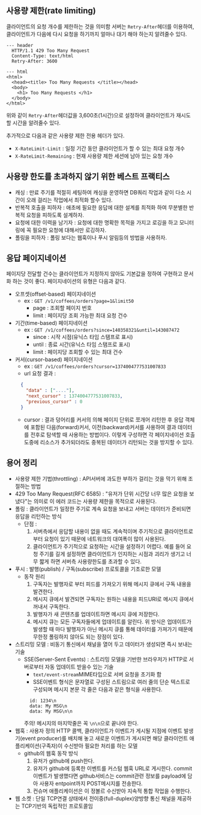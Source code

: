 ## 사용량 제한(rate limiting)
클라이언트의 요청 개수를 제한하는 것을 의미함
서버는 ```Retry-After```헤더를 이용하여, 클라이언트가 다음에 다시 요청을 하기까지 얼마나
대기 해야 하는지 알려줄수 있다.
```
--- header
  HTTP/1.1 429 Too Many Request
  Content-Type: text/html
  Retry-After: 3600

--- html
<html>
  <head><title> Too Many Requests </title></head>
  <body>
    <h1> Too Many Requests </h1>
  </body>
</html>
```
위와 같이 ```Retry-After```헤더값을 3,600초(1시간)으로 설정하여 클라이언트가 재시도할 시간을 알려줄수 있다.

추가적으로 다음과 같은 사용량 제한 전용 헤더가 있다.
- ```X-RateLimit-Limit``` : 일정 기간 동안 클라이언트가 할 수 있는 최대 요청 개수
- ```X-RateLimit-Remaining``` : 현재 사용량 제한 세션에 남아 있는 요청 개수


## 사용량 한도를 초과하지 않기 위한 베스트 프랙티스
- 캐싱 : 만료 주기를 적절히 세팅하여 캐싱을 운영하면 DB쿼리 작업과 같이 다소 시간이 오래 걸리는 작업에서 최적화 할수 있다.
- 반복적 호출을 피하자 : 애초에 필요한 응답에 대한 설계를 최적화 하여 무분별한 반복적 요청을 피하도록 설계하자.
- 요청에 대한 이력을 남기자 : 요청에 대한 명확한 목적을 가지고 로깅을 하고 모니터링에 꼭 필요한 요청에 대해서만 로깅하자.
- 폴링을 피하자 : 폴링 보다는 웹훅이나 푸시 알림등의 방법을 사용하자.

## 응답 페이지네이션
페이지당 전달할 건수는 클라이언트가 지정하지 않아도 기본값을 정하여 구현하고 문서화 하는 것이 좋다.
페이지네이션의 유형은 다음과 같다.
- 오프셋(offset-based) 페이지네이션
  - ex : ```GET /v1/coffees/orders?page=1&limit50```
    - page : 조회할 페이지 번호
    - limit : 페이지당 조회 가능한 최대 요청 건수
- 기간(time-based) 페이지네이션
  - ex : ```GET /v1/coffees/orders?since=140358321&until=143087472```
    - since : 시작 시점(유닉스 타임 스탬프로 표시)
    - until : 종료 시간(유닉스 타임 스탬프로 표시)
    - limit : 페이지당 조회할 수 있는 최대 건수
- 커서(cursor-based) 페이지네이션
  - ex : ```GET /v1/coffees/orders?cursor=1374004777531007833```
  - url 요청 결과 :
  ```json
    {
      "data" : ["...."],
      "next_cursor" : 1374004777531007833,
      "previous_cursor" : 0
    }
  ```
    - cursor : 결과 덩어리를 커서의 의해 페이지 단위로 쪼개어 리턴한 후 응답 객체에 포함된 다음(forward)커서,
      이전(backward)커서를 사용하여 결과 데이터를 전후로 탐색할 때 사용하는 방법이다.
      이렇게 구성하면 각 페이지네이션 호출 도중에 리소스가 추가되더라도 중복된 데이터가 리턴되는 것을 방지할 수 있다.


## 용어 정리
- 사용량 제한 기법(throttling) : API서버에 과도한 부하가 걸리는 것을 막기 위해 조절하는 방법
- 429 Too Many Request(RFC 6585) : "유저가 단위 시간당 너무 많은 요청을 보냈다"는 의미로
  이 에러 코드는 사용량 제한을 목적으로 사용된다.
- 폴링 : 클라이언트가 일정한 주기로 계속 요청을 보내고 서버는 데이터가 준비되면 응답을 리턴하는 방식
  - 단점 :
    1. 서버측에서 응답할 내용이 없을 때도 계속적이며 주기적으로 클라이언트로 부터 요청이 있기 때문에
      네트워크의 대여폭이 많이 사용된다.
    2. 클라이언트가 주기적으로 요청하는 시간을 설정하기 어렵다. 예를 들어 요청 주기를 길게 설정하면
      클라이언트가 인지하는 시점과 괴리가 생기고 너무 짧게 하면 서버측 사용량한도를 초과할 수 있다.
- 푸시 : 발행(publish) / 구독(subscribe) 프로토콜을 기초로한 모델
  - 동작 원리
    1. 구독자는 발행자로 부터 피드를 가져오기 위해 메시지 큐에서 구독 내용을 발견한다.
    2. 메시지 큐에서 발견되면 구독자는 원하는 내용을 피드URI로 메시지 큐에서 꺼내서 구독한다.
    3. 발행자가 새 콘텐츠를 업데이트하면 메시지 큐에 저장한다.
    4. 메시지 큐는 모든 구독자들에게 업데이트를 알린다.
  위 방식은 업데이트가 발생할 때 마다 발행자가 아닌 메시지 큐를 통해 데이터를 가져가기 때문에
  무한정 폴링하지 않아도 되는 장점이 있다.
- 스트리밍 모델 : 비동기 통신에서 채널을 열어 두고 데이터가 생성되면 즉시 보내는 기술
  - SSE(Server-Sent Events) : 스트리밍 모델을 기반한 브라우저가 HTTP로 서버로부터 자동 업데이트 받을수 있는 기술
    - ```text/event-stream```MIME타입으로 서버 요청을 초기화 함
    - SSE이벤트 형식은 문자열로 구성된 스트림으로 여러 줄의 단순 텍스트로 구성되며 메시지 본문 각 줄은 다음과 같은 형식을 사용한다.
    ```
      id: 1234\n
      data: My MSG\n
      data: My MSG\n\n
    ```
    주의! 메시지의 마지막줄은 꼭 ```\n\n```으로 끝나야 한다.
- 웹훅 : 사용자 정의 HTTP 콜백, 클라이언트가 이벤트가 게시될 지점에 이벤트 발생기(event producer)를 배치해 놓고
  새로운 이벤트가 게시되면 해당 클라이언트 애플리케이션(구족자)이 수신받아 필요한 처리를 하는 모델
  - github의 웹훅 동작 방식
    1. 유저가 github에 push한다.
    2. 유저가 github에 등록한 이벤트를 커스텀 웹훅 URL로 게시한다. commit이벤트가 발생했다면 github서비스는
      commit관련 정보를 payload에 담아 사용자 entpoint까지 POST메시지를 전송한다.
    3. 컨슈머 애플리케이션은 이 정볼르 수신받아 지속적 통합 작업을 수행한다.
- 웹 소켓 : 단일 TCP연결 상태에서 전이중(full-duplex)양방향 통신 채널을 제공하는 TCP기반의 독립적인 프로토콜임
